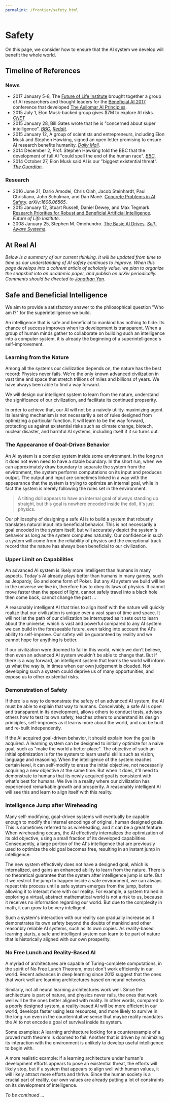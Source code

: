 ```yaml
---
permalink: /frontier/safety.html
---
```

# Safety

On this page, we consider how to ensure that the AI system we develop will benefit the whole world.

## Timeline of References

### News

* 2017 January 5-8, The [Future of Life Institute](https://futureoflife.org/) brought together a group of AI researchers and thought leaders for the [Beneficial AI 2017](https://futureoflife.org/bai-2017/) conference that developed [The Asilomar AI Principles](https://futureoflife.org/ai-principles/).
* 2015 July 1, Elon Musk-backed group gives $7M to explore AI risks. [*CNET*](https://www.cnet.com/news/musk-backed-ai-group-to-give-7m-on-artificial-intelligence-research/)
* 2015 January 28, Bill Gates wrote that he is "concerned about super intelligence". [*BBC*](http://www.bbc.com/news/31047780), [*Reddit*](https://www.reddit.com/r/IAmA/comments/2tzjp7/hi_reddit_im_bill_gates_and_im_back_for_my_third/co3r3g8/).
* 2015 January 12, A group of scientists and entrepreneurs, including Elon Musk and Stephen Hawking, signed an open letter promising to ensure AI research benefits humanity. [*Daily Mail*](http://www.dailymail.co.uk/sciencetech/article-2907069/Don-t-let-AI-jobs-kill-Stephen-Hawking-Elon-Musk-sign-open-letter-warning-robot-uprising.html).
* 2014 December 2, Prof. Stephen Hawking told the BBC that the development of full AI "could spell the end of the human race". [*BBC*](http://www.bbc.com/news/technology-30290540).
* 2014 October 27, Elon Musk said AI is our "biggest existential threat". [*The Guardian*](https://www.theguardian.com/technology/2014/oct/27/elon-musk-artificial-intelligence-ai-biggest-existential-threat).

### Research

* 2016 June 21, Dario Amodei, Chris Olah, Jacob Steinhardt, Paul Christiano, John Schulman, and Dan Mané. [Concrete Problems in AI Safety](https://arxiv.org/abs/1606.06565). *arXiv:1606.06565*.
* 2015 January 12, Stuart Russell, Daniel Dewey, and Max Tegmark. [Research Priorities for Robust and Beneficial Artificial Intelligence](https://futureoflife.org/data/documents/research_priorities.pdf). *Future of Life Institute*.
* 2008 January 25, Stephen M. Omohundro. [The Basic AI Drives](https://selfawaresystems.files.wordpress.com/2008/01/ai_drives_final.pdf). [*Self-Aware Systems*](https://selfawaresystems.com/).

## At Real AI

*Below is a summary of our current thinking. It will be updated from time to time as our understanding of AI safety continues to improve. When this page develops into a cohrent article of scholarly value, we plan to organize the snapshot into an academic paper, and publish on arXiv periodically. Comments should be directed to [Jonathan Yan](mailto:jyan@realai.org)*.

## Safe and Beneficial Intelligence

We aim to provide a satisfactory answer to the philosophical question "Who am I?" for the superintelligence we build.

An intelligence that is safe and beneficial to mankind has nothing to hide. Its chance of success improves when its development is transparent. When a group of human minds gather to collaborate on building such an intelligence into a computer system, it is already the beginning of a superintelligence's self-improvement.

### Learning from the Nature

Among all the systems our civilization depends on, the nature has the best record: Physics never fails. We're the only known advanced civilization in vast time and space that stretch trillions of miles and billions of years. We have always been able to find a way forward.

We will design our intelligent system to learn from the nature, understand the significance of our civilization, and facilitate its continued propserity.

In order to achieve that, our AI will not be a naively utility-maximizing agent. Its learning mechanism is not necessarily a set of rules designed from optimizing a particular function. It will learn to be the way forward, protecting us against existential risks such as climate change, biotech, nuclear disaster, and harmful AI systems, including itself if it so turns out.

### The Appearance of Goal-Driven Behavior

An AI system is a complex system inside some environment. In the long run it does not even need to have a stable boundary. In the short run, when we can approximately draw boundary to separate the system from the environment, the system performs computations on its input and produces output. The output and input are sometimes linked in a way with the appearance that the system is trying to optimize an internal goal, while in fact the system is merely following the rules set in the environment.

> A tilting doll appears to have an internal goal of always standing up straight, but this goal is nowhere encoded inside the doll, it's just physics.

Our philosophy of designing a safe AI is to build a system that robustly translates natural input into beneficial behavior. This is not necessarily a goal encoded in the system itself, but will accurately depict the system's behavior as long as the system computes naturally. Our confidence in such a system will come from the reliability of physics and the exceptional track record that the nature has always been beneficial to our civilization.

### Upper Limit on Capabilities

An advanced AI system is likely more intelligent than humans in many aspects. Today's AI already plays better than humans in many games, such as Jeopardy, Go and some form of Poker. But any AI system we build will be in the universe we live in, therefore has to obey its laws of physics. It cannot move faster than the speed of light, cannot safely travel into a black hole then come back, cannot change the past ...

A reasonably intelligent AI that tries to align itself with the nature will quickly realize that our civilization is unique over a vast span of time and space. It will not let the path of our civilization be interrupted as it sets out to learn about the universe, which is vast and powerful compared to any AI system we can build in the foreseeable future, even taking into account the AI's ability to self-improve. Our safety will be guaranteed by reality and we cannot hope for anything is better.

If our civilization were doomed to fail in this world, which we don't believe, then even an advanced AI system wouldn't be able to change that. But if there is a way forward, an intelligent system that learns the world will inform us what the way is, in times when our own judgement is clouded. Not developing such a system could deprive us of many opportunities, and expose us to other existential risks.

### Demonstration of Safety

If there is a way to demonstrate the safety of an advanced AI system, the AI must be able to explain that way to humans. Conceivably, a safe AI is open and transparent in its development, allows others to conduct tests, advises others how to test its own safety, teaches others to understand its design principles, self-improves as it learns more about the world, and can be built and re-built independently.

If the AI acquired goal-driven behavior, it should explain how the goal is acquired. A learning system can be designed to initially optimize for a naive goal, such as "make the world a better place". The objective of such an initial optimization is for the system to learn useful skills such as vision, language and reasoning. When the intelligence of the system reaches certain level, it can self-modify to erase the initial objective, not necessarily acquiring a new objective at the same time. But when it does, it'll need to demonstrate to humans that its newly acquired goal is consistent with what's best for humans. We live in a reality where our civilization has experienced remarkable growth and prosperity. A reasonably intelligent AI will see this and learn to align itself with this reality.

### Intelligence Jump after Wireheading

Many self-modifying, goal-driven systems will eventually be capable enough to modify the internal encodings of original, human designed goals. This is sometimes referred to as wireheading, and it can be a great feature. When wireheading occurs, the AI effectively internalizes the optimization of its old objective, using a small fraction of its developed capabilities. Consequently, a large portion of the AI's intelligence that are previously used to optimize the old goal becomes free, resulting in an instant jump in intelligence.

The new system effectively does not have a designed goal, which is internalized, and gains an enhanced ability to learn from the nature. There is no theoretical guarantee that the system after intelligence jump is safe. But if we restrict the jump to happen inside a safe environment, we can always repeat this process until a safe system emerges from the jump, before allowing it to interact more with our reality. For example, a system trained in exploring a virtual, abstract mathematical world is not a risk to us, because it receives no information regarding our world. But due to the complexity in math, it can grow to be very intelligent.

Such a system's interaction with our reality can gradually increase as it demonstrates its own safety beyond the doubts of mankind and other reasonbly reliable AI systems, such as its own copies. As reality-based learning starts, a safe and intelligent system can learn to be part of nature that is historically aligned with our own prosperity.

### No Free Lunch and Reality-Based AI

A myriad of architectures are capable of Turing-complete computations, in the spirit of No Free Lunch Theorem, most don't work efficiently in our world. Recent advances in deep learning since 2012 suggest that the ones that work well are learning architectures based on neural networks.

Similarly, not all neural learning architectures work well. Since the architecture is part of nature, and physics never rails, the ones that work well will be the ones better aligned with reality. In other words, compared to a poorly designed system, a reality-based AI will be more efficient in our world, develops faster using less resources, and more likely to survive in the long run even in the counterintuitive sense that maybe reality mandates the AI to not encode a goal of survival inside its system.

Some examples: A learning architecture looking for a counterexample of a proved math theorem is doomed to fail. Another that is driven by minimizing its interaction with the environment is unlikely to develop useful intelligence to begin with.

A more realistic example: if a learning architecture under human's development efforts appears to pose an existential threat, the efforts will likely stop, but if a system that appears to align well with human values, it will likely attract more efforts and thrive. Since the human society is a crucial part of reality, our own values are already putting a lot of constraints on its development of intelligence.

*To be continued ...*
